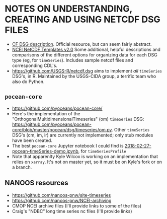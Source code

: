 # NOTES ON UNDERSTANDING, CREATING AND USING NETCDF DSG FILES

- [CF DSG description](http://cfconventions.org/Data/cf-conventions/cf-conventions-1.6/build/cf-conventions.html#discrete-sampling-geometries). Official resource, but can seem fairly abstract.
- [NCEI NetCDF Templates v2.0](https://www.nodc.noaa.gov/data/formats/netcdf/v2.0/) Some additional, helpful descriptions and comparisons of the different options for organizing data for each DSG type (eg, for `timeSeries`). Includes sample netcdf files and corresponding CDL's.
- https://github.com/USGS-R/netcdf.dsg aims to implement *all* `timeSeries` DSG's, in R. Maintained by the USGS-CIDA group, a terrific team who also do Python.

## `pocean-core`

- https://github.com/pyoceans/pocean-core/
- Here's the implementation of the "OrthogonalMultidimensionalTimeseries" (om) `timeSeries` DSG: https://github.com/pyoceans/pocean-core/blob/master/pocean/dsg/timeseries/om.py. Other `timeSeries` DSG's (cm, im, ir) are currently not implemented; only stub modules have been created.
- The best `pocean-core` Jupyter notebook I could find is [2018-02-27-pocean-timeSeries-demo.ipynb](http://nbviewer.jupyter.org/github/ioos/notebooks_demos/blob/master/notebooks/2018-02-27-pocean-timeSeries-demo.ipynb), for `timeSeriesProfile`
- Note that apparenlty Kyle Wilcox is working on an implementation that relies on `xarray`. It's not on master yet, so it must be on Kyle's fork or on a branch.


## NANOOS resources

- https://github.com/nanoos-pnw/site-timeseries
- https://github.com/nanoos-pnw/NCEI-archiving
- CMOP NCEI archive files (I'll provide links to some of the files)
- Craig's "NDBC" long time series nc files (I'll provide links)
